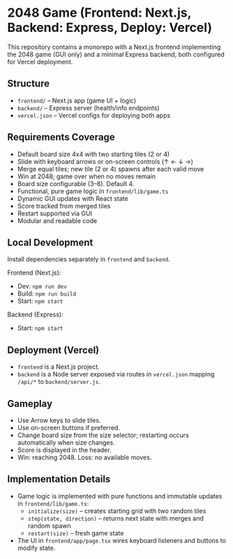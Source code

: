 # 2048 Game (Frontend: Next.js, Backend: Express, Deploy: Vercel)

This repository contains a monorepo with a Next.js frontend implementing the 2048 game (GUI only) and a minimal Express backend, both configured for Vercel deployment.

## Structure

- `frontend/` – Next.js app (game UI + logic)
- `backend/` – Express server (health/info endpoints)
- `vercel.json` – Vercel configs for deploying both apps

## Requirements Coverage

- Default board size 4x4 with two starting tiles (2 or 4)
- Slide with keyboard arrows or on-screen controls (↑ ← ↓ →)
- Merge equal tiles; new tile (2 or 4) spawns after each valid move
- Win at 2048; game over when no moves remain
- Board size configurable (3–8). Default 4.
- Functional, pure game logic in `frontend/lib/game.ts`
- Dynamic GUI updates with React state
- Score tracked from merged tiles
- Restart supported via GUI
- Modular and readable code

## Local Development

Install dependencies separately in `frontend` and `backend`.

Frontend (Next.js):
- Dev: `npm run dev`
- Build: `npm run build`
- Start: `npm start`

Backend (Express):
- Start: `npm start`

## Deployment (Vercel)

- `frontend` is a Next.js project.
- `backend` is a Node server exposed via routes in `vercel.json` mapping `/api/*` to `backend/server.js`.

## Gameplay

- Use Arrow keys to slide tiles.
- Use on-screen buttons if preferred.
- Change board size from the size selector; restarting occurs automatically when size changes.
- Score is displayed in the header.
- Win: reaching 2048. Loss: no available moves.

## Implementation Details

- Game logic is implemented with pure functions and immutable updates in `frontend/lib/game.ts`:
  - `initialize(size)` – creates starting grid with two random tiles
  - `step(state, direction)` – returns next state with merges and random spawn
  - `restart(size)` – fresh game state
- The UI in `frontend/app/page.tsx` wires keyboard listeners and buttons to modify state.

